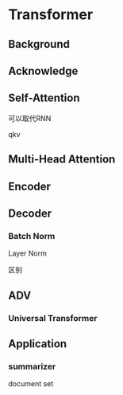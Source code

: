 # Transformer

## Background


## Acknowledge


## Self-Attention

可以取代RNN


qkv





## Multi-Head Attention



## Encoder



## Decoder


### Batch Norm 


Layer Norm

区别

## ADV


### Universal Transformer


## Application

### summarizer

document set
